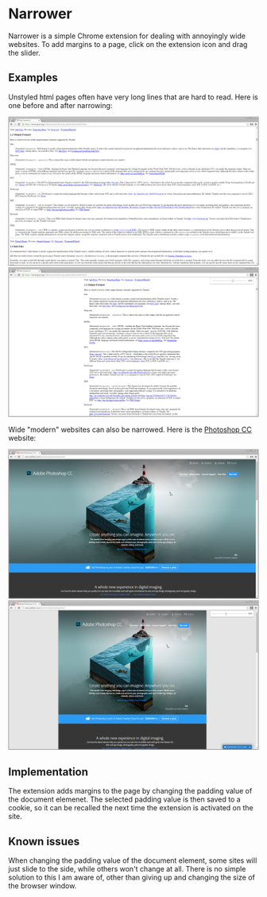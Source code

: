 # Narrower

Narrower is a simple Chrome extension for dealing with annoyingly wide websites.
To add margins to a page, click on the extension icon and drag the slider.

## Examples

Unstyled html pages often have very long lines that are hard to read.
Here is one before and after narrowing:

![Before narrowing](screenshots/textinfo_before.png)
![After narrowing](screenshots/textinfo_after.png)

Wide "modern" websites can also be narrowed. Here is the [Photoshop CC](http://www.adobe.com/il_en/products/photoshop.html) website:

![Before narrowing](screenshots/photoshop_before.png)
![After narrowing](screenshots/photoshop_after.png)

## Implementation

The extension adds margins to the page by changing the padding value of the document elemenet.
The selected padding value is then saved to a cookie, so it can be recalled the next time the extension is activated on the site.


## Known issues

When changing the padding value of the document element, some sites will just slide to the side, while others won't change at all.
There is no simple solution to this I am aware of, other than giving up and changing the size of the browser window.

<!--
    Notes:
        Icon color: [2B4E72](http://www.colourlovers.com/color/2B4E72/water_ends)
-->
